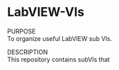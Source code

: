# LabVIEW-VIs
PURPOSE <br />
To organize useful LabVIEW sub VIs.

DESCRIPTION <br />
This repository contains subVIs that 
